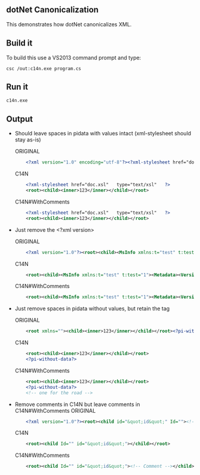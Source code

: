## dotNet Canonicalization
This demonstrates how dotNet canonicalizes XML. 

## Build it
To build this use a VS2013 command prompt and type:

	csc /out:c14n.exe program.cs

## Run it
	c14n.exe


## Output
* Should leave spaces in pidata with values intact (xml-stylesheet should stay as-is)

	ORIGINAL 
	`````xml
    	<?xml version="1.0" encoding="utf-8"?><?xml-stylesheet href="doc.xsl"   type="text/xsl"   ?><root><child><inner>123</inner></child></root>
	`````

	C14N 
	`````xml
    	<?xml-stylesheet href="doc.xsl"   type="text/xsl"   ?>
    	<root><child><inner>123</inner></child></root>
	`````

	C14N#WithComments 
	`````xml
    	<?xml-stylesheet href="doc.xsl"   type="text/xsl"   ?>
    	<root><child><inner>123</inner></child></root>
	`````

* Just remove the <?xml version>

	ORIGINAL 
	`````xml
    	<?xml version="1.0"?><root><child><MsInfo xmlns:t="test" t:test="1"><Metadata><Version>8.0</Version><CreationUTC>05/21/12 12:18:42</CreationUTC></Metadata></MsInfo></child></root>
	`````

	C14N 
	`````xml
    	<root><child><MsInfo xmlns:t="test" t:test="1"><Metadata><Version>8.0</Version><CreationUTC>05/21/12 12:18:42</CreationUTC></Metadata></MsInfo></child></root>
	`````

	C14N#WithComments 
	`````xml
    	<root><child><MsInfo xmlns:t="test" t:test="1"><Metadata><Version>8.0</Version><CreationUTC>05/21/12 12:18:42</CreationUTC></Metadata></MsInfo></child></root>
	`````

* Just remove spaces in pidata without values, but retain the tag

	ORIGINAL 
	`````xml
    	<root xmlns=""><child><inner>123</inner></child></root><?pi-without-data ?><!-- one for the road -->
	`````

	C14N 
	`````xml
    	<root><child><inner>123</inner></child></root>
    	<?pi-without-data?>
	``````

	C14N#WithComments 
	`````xml
    	<root><child><inner>123</inner></child></root>
    	<?pi-without-data?>
    	<!-- one for the road -->
	`````

* Remove comments in C14N but leave comments in C14N#WithComments
	ORIGINAL 
	`````xml
    	<?xml version="1.0"?><root><child id="&quot;id&quot;" Id=""><!-- Comment --></child></root>
	`````

	C14N 
	`````xml
    	<root><child Id="" id="&quot;id&quot;"></child></root>
	`````

	C14N#WithComments 
	`````xml
    	<root><child Id="" id="&quot;id&quot;"><!-- Comment --></child></root>
	`````
